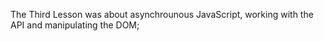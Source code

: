 The Third Lesson was about asynchrounous JavaScript, working with the API and manipulating the DOM;
